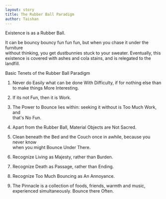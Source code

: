 ```yaml
---
layout: story
title: The Rubber Ball Paradigm
author: Taishan
---
```


Existence is as a Rubber Ball.

It can be bouncy bouncy fun fun fun, but when you chase it under the furniture  
without thinking, you get dustbunnies stuck to your sweater. Eventually, this  
existence is covered with ashes and cola stains, and is relegated to the  
landfill.

Basic Tenets of the Rubber Ball Paradigm

1. Never do Easily what can be done With Difficulty, if for nothing else than  
to make things More Interesting.

2. If its not Fun, then it is Work.

3. The Power to Bounce lies within: seeking it without is Too Much Work, and  
that's No Fun.

4. Apart from the Rubber Ball, Material Objects are Not Sacred.

5. Clean beneath the Bed and the Couch once in awhile, because you never know  
when you might Bounce Under There.

6. Recognize Living as Majesty, rather than Burden.

7. Recognize Death as Passage, rather than Ending.

8. Recognize Too Much Bouncing as An Annoyance.

9. The Pinnacle is a collection of foods, friends, warmth and music,  
experienced simultaneously. Bounce there Often.

